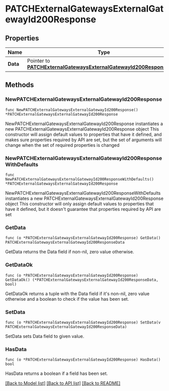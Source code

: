# PATCHExternalGatewaysExternalGatewayId200Response

## Properties

Name | Type | Description | Notes
------------ | ------------- | ------------- | -------------
**Data** | Pointer to [**PATCHExternalGatewaysExternalGatewayId200ResponseData**](PATCHExternalGatewaysExternalGatewayId200ResponseData.md) |  | [optional] 

## Methods

### NewPATCHExternalGatewaysExternalGatewayId200Response

`func NewPATCHExternalGatewaysExternalGatewayId200Response() *PATCHExternalGatewaysExternalGatewayId200Response`

NewPATCHExternalGatewaysExternalGatewayId200Response instantiates a new PATCHExternalGatewaysExternalGatewayId200Response object
This constructor will assign default values to properties that have it defined,
and makes sure properties required by API are set, but the set of arguments
will change when the set of required properties is changed

### NewPATCHExternalGatewaysExternalGatewayId200ResponseWithDefaults

`func NewPATCHExternalGatewaysExternalGatewayId200ResponseWithDefaults() *PATCHExternalGatewaysExternalGatewayId200Response`

NewPATCHExternalGatewaysExternalGatewayId200ResponseWithDefaults instantiates a new PATCHExternalGatewaysExternalGatewayId200Response object
This constructor will only assign default values to properties that have it defined,
but it doesn't guarantee that properties required by API are set

### GetData

`func (o *PATCHExternalGatewaysExternalGatewayId200Response) GetData() PATCHExternalGatewaysExternalGatewayId200ResponseData`

GetData returns the Data field if non-nil, zero value otherwise.

### GetDataOk

`func (o *PATCHExternalGatewaysExternalGatewayId200Response) GetDataOk() (*PATCHExternalGatewaysExternalGatewayId200ResponseData, bool)`

GetDataOk returns a tuple with the Data field if it's non-nil, zero value otherwise
and a boolean to check if the value has been set.

### SetData

`func (o *PATCHExternalGatewaysExternalGatewayId200Response) SetData(v PATCHExternalGatewaysExternalGatewayId200ResponseData)`

SetData sets Data field to given value.

### HasData

`func (o *PATCHExternalGatewaysExternalGatewayId200Response) HasData() bool`

HasData returns a boolean if a field has been set.


[[Back to Model list]](../README.md#documentation-for-models) [[Back to API list]](../README.md#documentation-for-api-endpoints) [[Back to README]](../README.md)


